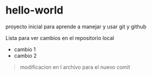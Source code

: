 ﻿# hello-world

proyecto inicial para aprende a manejar y usar git y github




Lista para ver cambios en el repositorio local 

+ cambio 1
+ cambio 2

>modificacion en l archivo para el nuevo comit
